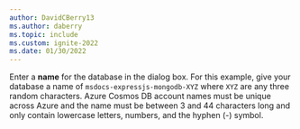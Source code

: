 ```yaml
---
author: DavidCBerry13
ms.author: daberry
ms.topic: include
ms.custom: ignite-2022
ms.date: 01/30/2022
---
```

Enter a **name** for the database in the dialog box.  For this example, give your database a name of `msdocs-expressjs-mongodb-XYZ` where `XYZ` are any three random characters. Azure Cosmos DB account names must be unique across Azure and the name must be between 3 and 44 characters long and only contain lowercase letters, numbers, and the hyphen (-) symbol.
